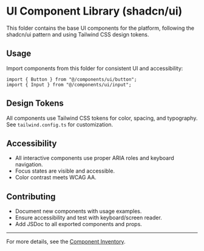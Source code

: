 # UI Component Library (shadcn/ui)

This folder contains the base UI components for the platform, following the shadcn/ui pattern and using Tailwind CSS design tokens.

## Usage

Import components from this folder for consistent UI and accessibility:

```tsx
import { Button } from "@/components/ui/button";
import { Input } from "@/components/ui/input";
```

## Design Tokens

All components use Tailwind CSS tokens for color, spacing, and typography. See `tailwind.config.ts` for customization.

## Accessibility

- All interactive components use proper ARIA roles and keyboard navigation.
- Focus states are visible and accessible.
- Color contrast meets WCAG AA.

## Contributing

- Document new components with usage examples.
- Ensure accessibility and test with keyboard/screen reader.
- Add JSDoc to all exported components and props.

---

For more details, see the [Component Inventory](../../../docs/ui/components-inventory.md).
